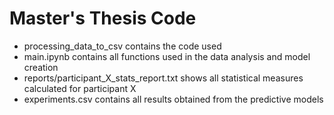 # Master's Thesis Code

- processing_data_to_csv contains the code used 
- main.ipynb contains all functions used in the data analysis and model creation
- reports/participant_X_stats_report.txt shows all statistical measures calculated for participant X
- experiments.csv contains all results obtained from the predictive models
